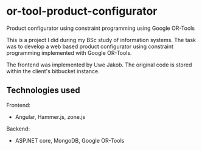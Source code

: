 # or-tool-product-configurator
Product configurator using constraint programming using Google OR-Tools

This is a project I did during my BSc study of information systems. The task was to develop a web based product 
configurator using constraint programming implemented with Google OR-Tools. 

The frontend was implemented by Uwe Jakob. The original code is stored within the client's bitbucket instance.  

<h2>Technologies used</h2>

Frontend:
<ul>
<li>Angular, Hammer.js, zone.js</li>
</ul>
Backend:
<ul>
<li>ASP.NET core, MongoDB, Google OR-Tools</li>
</ul>
